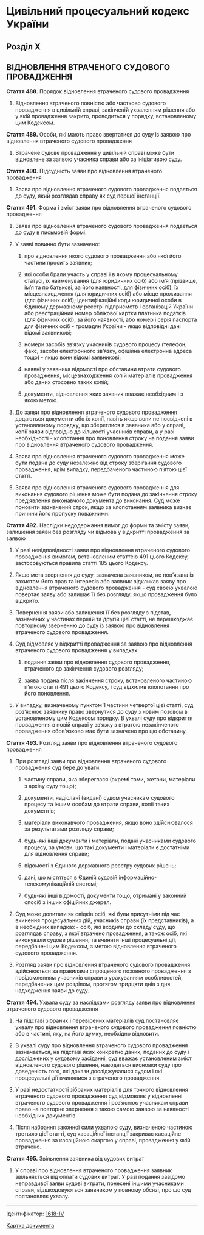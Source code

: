 # Цивільний процесуальний кодекс України

## Розділ X
## ВІДНОВЛЕННЯ ВТРАЧЕНОГО СУДОВОГО ПРОВАДЖЕННЯ

**Стаття 488.** Порядок відновлення втраченого судового провадження

1. Відновлення втраченого повністю або частково судового провадження в цивільній справі, закінченій ухваленням рішення або у якій провадження закрито, проводиться у порядку, встановленому цим Кодексом.

**Стаття 489.** Особи, які мають право звертатися до суду із заявою про відновлення втраченого судового провадження

1. Втрачене судове провадження у цивільній справі може бути відновлене за заявою учасника справи або за ініціативою суду.

**Стаття 490.** Підсудність заяви про відновлення втраченого провадження

1. Заява про відновлення втраченого судового провадження подається до суду, який розглядав справу як суд першої інстанції.

**Стаття 491.** Форма і зміст заяви про відновлення втраченого судового провадження

1. Заява про відновлення втраченого судового провадження подається до суду в письмовій формі.

2. У заяві повинно бути зазначено:

    1) про відновлення якого судового провадження або якої його частини просить заявник;

    2) які особи брали участь у справі і в якому процесуальному статусі, їх найменування (для юридичних осіб) або ім’я (прізвище, ім’я та по батькові, за його наявності, для фізичних осіб), їх місцезнаходження (для юридичних осіб) або місце проживання (для фізичних осіб); ідентифікаційні коди юридичної особи в Єдиному державному реєстрі підприємств і організацій України або реєстраційний номер облікової картки платника податків (для фізичних осіб), за його наявності, або номер і серія паспорта для фізичних осіб - громадян України - якщо відповідні дані відомі заявникові;

    3) номери засобів зв’язку учасників судового процесу (телефон, факс, засоби електронного зв’язку, офіційна електронна адреса тощо) - якщо вони відомі заявникові;

    4) наявні у заявника відомості про обставини втрати судового провадження, місцезнаходження копій матеріалів провадження або даних стосовно таких копій;

    5) документи, відновлення яких заявник вважає необхідним і з якою метою.

3. До заяви про відновлення втраченого судового провадження додаються документи або їх копії, навіть якщо вони не посвідчені в установленому порядку, що збереглися в заявника або у справі, копії заяви відповідно до кількості учасників справи, а у разі необхідності - клопотання про поновлення строку на подання заяви про відновлення втраченого судового провадження.

4. Заява про відновлення втраченого судового провадження може бути подана до суду незалежно від строку зберігання судового провадження, крім випадку, передбаченого частиною п’ятою цієї статті.

5. Заява про відновлення втраченого судового провадження для виконання судового рішення може бути подана до закінчення строку пред’явлення виконавчого документа до виконання. Суд може поновити зазначений строк, якщо за клопотанням заявника визнає причини його пропуску поважними.

**Стаття 492.** Наслідки недодержання вимог до форми та змісту заяви, залишення заяви без розгляду чи відмова у відкритті провадження за заявою

1. У разі невідповідності заяви про відновлення втраченого судового провадження вимогам, встановленим статтею 491 цього Кодексу, застосовуються правила статті 185 цього Кодексу.

2. Якщо мета звернення до суду, зазначена заявником, не пов’язана із захистом його прав та інтересів або заявник відкликав заяву про відновлення втраченого судового провадження - суд своєю ухвалою повертає заяву або залишає її без розгляду, якщо провадження було відкрито.

3. Повернення заяви або залишення її без розгляду з підстав, зазначених у частинах першій та другій цієї статті, не перешкоджає повторному зверненню до суду із заявою про відновлення втраченого судового провадження.

4. Суд відмовляє у відкритті провадження за заявою про відновлення втраченого судового провадження у випадках:

    1) подання заяви про відновлення судового провадження, втраченого до закінчення судового розгляду;

    2) заява подана після закінчення строку, встановленого частиною п’ятою статті 491 цього Кодексу, і суд відхилив клопотання про його поновлення.

5. У випадку, визначеному пунктом 1 частини четвертої цієї статті, суд роз’яснює заявнику право звернутися до суду з новим позовом в установленому цим Кодексом порядку. В ухвалі суду про відкриття провадження в новій справі у зв’язку з втратою незакінченого провадження обов’язково має бути зазначено про цю обставину.

**Стаття 493.** Розгляд заяви про відновлення втраченого судового провадження

1. При розгляді заяви про відновлення втраченого судового провадження суд бере до уваги:

    1) частину справи, яка збереглася (окремі томи, жетони, матеріали з архіву суду тощо);

    2) документи, надіслані (видані) судом учасникам судового процесу та іншим особам до втрати справи, копії таких документів;

    3) матеріали виконавчого провадження, якщо воно здійснювалося за результатами розгляду справи;

    4) будь-які інші документи і матеріали, подані учасниками судового процесу, за умови, що такі документи і матеріали є достатніми для відновлення справи;

    5) відомості з Єдиного державного реєстру судових рішень;

    6) дані, що містяться в Єдиній судовій інформаційно-телекомунікаційній системі;

    7) будь-які інші відомості, документи тощо, отримані у законний спосіб з інших офіційних джерел.

2. Суд може допитати як свідків осіб, які були присутніми під час вчинення процесуальних дій, учасників справи (їх представників), а в необхідних випадках - осіб, які входили до складу суду, що розглядав справу, з якої втрачено провадження, а також осіб, які виконували судове рішення, та вчиняти інші процесуальні дії, передбачені цим Кодексом, з метою відновлення втраченого судового провадження.

3. Розгляд заяви про відновлення втраченого судового провадження здійснюється за правилами спрощеного позовного провадження з повідомленням учасників справи з урахуванням особливостей, передбачених цим розділом, протягом тридцяти днів з дня надходження заяви до суду.

**Стаття 494.** Ухвала суду за наслідками розгляду заяви про відновлення втраченого судового провадження

1. На підставі зібраних і перевірених матеріалів суд постановляє ухвалу про відновлення втраченого судового провадження повністю або в частині, яку, на його думку, необхідно відновити.

2. В ухвалі суду про відновлення втраченого судового провадження зазначається, на підставі яких конкретно даних, поданих до суду і досліджених у судовому засіданні, суд вважає установленим зміст відновленого судового рішення, наводяться висновки суду про доведеність того, які докази досліджувалися судом і які процесуальні дії вчинялися з втраченого провадження.

3. У разі недостатності зібраних матеріалів для точного відновлення втраченого судового провадження суд відмовляє у відновленні втраченого судового провадження і роз’яснює учасникам справи право на повторне звернення з такою самою заявою за наявності необхідних документів.

4. Після набрання законної сили ухвалою суду, визначеною частиною третьою цієї статті, суд касаційної інстанції закриває касаційне провадження за касаційною скаргою у справі, провадження у якій втрачено.

**Стаття 495.** Звільнення заявника від судових витрат

1. У справі про відновлення втраченого провадження заявник звільняється від оплати судових витрат. У разі подання завідомо неправдивої заяви судові витрати, понесені іншими учасниками справи, відшкодовуються заявником у повному обсязі, про що суд постановляє ухвалу.

***

Ідентифікатор: [1618-IV](https://zakon.rada.gov.ua/laws/show/1618-15)

[Картка документа](https://zakon.rada.gov.ua/laws/show/1618-15)
